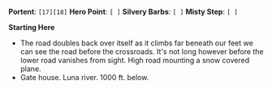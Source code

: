 **Portent**: `[17][18]`
**Hero Point**: `[ ]`
**Silvery Barbs**: `[ ]`
**Misty Step**: `[ ]`

**Starting Here**
- The road doubles back over itself as it climbs far beneath our feet we can see the road before the crossroads. It's not long however before the lower road vanishes from sight. High road mounting a snow covered plane.
- Gate house. Luna river. 1000 ft. below.